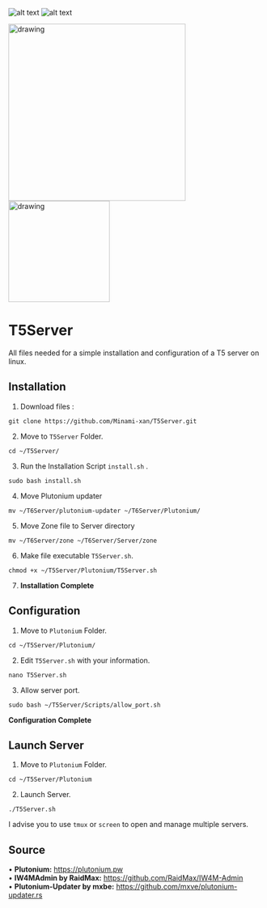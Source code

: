 
![alt text](https://img.shields.io/badge/Debian-10-red?logo=Debian)
![alt text](https://img.shields.io/badge/Plutonium-T5-blue)

<img src="https://imgur.com/bBrx8Hf.png" alt="drawing" width="350"/> <img src="https://i.imgur.com/TdpsBgH.png" alt="drawing" width="200"/>

# T5Server
All files needed for a simple installation and configuration of a T5 server on linux.

## Installation
1. Download files : 
```shell 
git clone https://github.com/Minami-xan/T5Server.git
```
2. Move to `T5Server` Folder.
```shell
cd ~/T5Server/
```
3. Run the Installation Script `install.sh` .
```shell
sudo bash install.sh
```
4. Move Plutonium updater
```shell
mv ~/T6Server/plutonium-updater ~/T6Server/Plutonium/
```
5. Move Zone file to Server directory
```shell
mv ~/T6Server/zone ~/T6Server/Server/zone
```
6. Make file executable `T5Server.sh`.
```shell
chmod +x ~/T5Server/Plutonium/T5Server.sh
```

7. **Installation Complete**

## Configuration
1. Move to `Plutonium` Folder.
```shell
cd ~/T5Server/Plutonium/
```
2. Edit `T5Server.sh` with your information.
```shell
nano T5Server.sh
```
3. Allow server port.
```shell
sudo bash ~/T5Server/Scripts/allow_port.sh
```
**Configuration Complete**

## Launch Server
1. Move to `Plutonium` Folder.
```shell
cd ~/T5Server/Plutonium
```
2. Launch Server. 
```shell
./T5Server.sh
```
   I advise you to use `tmux` or `screen` to open and manage multiple servers.


## Source
• **Plutonium:** https://plutonium.pw <br>
• **IW4MAdmin by RaidMax:** https://github.com/RaidMax/IW4M-Admin <br>
• **Plutonium-Updater by mxbe:** https://github.com/mxve/plutonium-updater.rs <br>